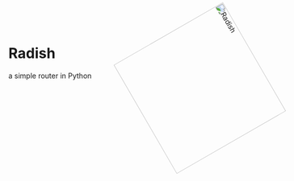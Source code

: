 <img src="https://cdn.discordapp.com/attachments/857979752991031296/943163621289111552/radish2.svg" alt="Radish" style="width: 250px; rotate: 60deg;"  align="right"/>
<h1>Radish </h1>

<p>a simple router in Python</p>
